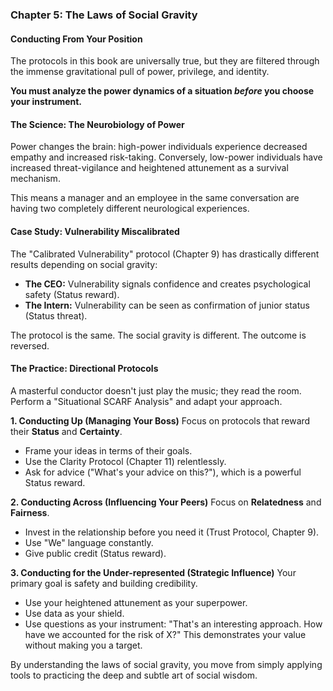 ### **Chapter 5: The Laws of Social Gravity**
#### Conducting From Your Position

The protocols in this book are universally true, but they are filtered through the immense gravitational pull of power, privilege, and identity.

**You must analyze the power dynamics of a situation *before* you choose your instrument.**

#### **The Science: The Neurobiology of Power**

Power changes the brain: high-power individuals experience decreased empathy and increased risk-taking. Conversely, low-power individuals have increased threat-vigilance and heightened attunement as a survival mechanism.

This means a manager and an employee in the same conversation are having two completely different neurological experiences.

#### **Case Study: Vulnerability Miscalibrated**
The "Calibrated Vulnerability" protocol (Chapter 9) has drastically different results depending on social gravity:
*   **The CEO:** Vulnerability signals confidence and creates psychological safety (Status reward).
*   **The Intern:** Vulnerability can be seen as confirmation of junior status (Status threat).

The protocol is the same. The social gravity is different. The outcome is reversed.

#### **The Practice: Directional Protocols**
A masterful conductor doesn't just play the music; they read the room. Perform a "Situational SCARF Analysis" and adapt your approach.

**1. Conducting Up (Managing Your Boss)**
Focus on protocols that reward their **Status** and **Certainty**.
*   Frame your ideas in terms of their goals.
*   Use the Clarity Protocol (Chapter 11) relentlessly.
*   Ask for advice ("What's your advice on this?"), which is a powerful Status reward.

**2. Conducting Across (Influencing Your Peers)**
Focus on **Relatedness** and **Fairness**.
*   Invest in the relationship before you need it (Trust Protocol, Chapter 9).
*   Use "We" language constantly.
*   Give public credit (Status reward).

**3. Conducting for the Under-represented (Strategic Influence)**
Your primary goal is safety and building credibility.
*   Use your heightened attunement as your superpower.
*   Use data as your shield.
*   Use questions as your instrument: "That's an interesting approach. How have we accounted for the risk of X?" This demonstrates your value without making you a target.

By understanding the laws of social gravity, you move from simply applying tools to practicing the deep and subtle art of social wisdom.
      